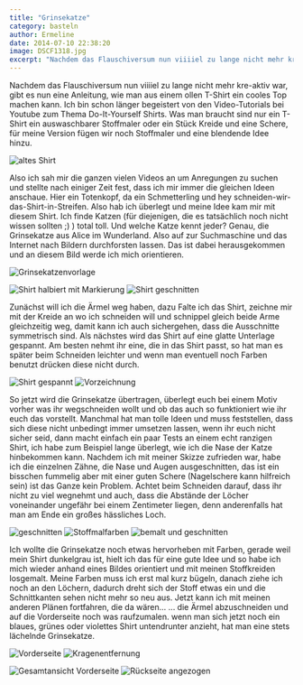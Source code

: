 ```yaml
---
title: "Grinsekatze"
category: basteln
author: Ermeline
date: 2014-07-10 22:38:20
image: DSCF1318.jpg
excerpt: "Nachdem das Flauschiversum nun viiiiel zu lange nicht mehr kre-aktiv war gibt es nun eine Anleitung wie man aus einem ollen T-Shirt ein cooles Top machen kann."
---
```


Nachdem das Flauschiversum nun viiiiel zu lange nicht mehr kre-aktiv war, gibt es nun eine Anleitung, wie man aus einem ollen T-Shirt ein cooles Top machen kann. Ich bin schon länger begeistert von den Video-Tutorials bei Youtube zum Thema Do-It-Yourself Shirts. Was man braucht sind nur ein T-Shirt ein auswaschbarer Stoffmaler oder ein Stück Kreide und eine Schere, für meine Version fügen wir noch Stoffmaler und eine blendende Idee hinzu.

![altes Shirt](DSCF1318.jpg)

Also ich sah mir die ganzen vielen Videos an um Anregungen zu suchen und stellte nach einiger Zeit fest, dass ich mir immer die gleichen Ideen anschaue. Hier ein Totenkopf, da ein Schmetterling und hey schneiden-wir-das-Shirt-in-Streifen. Also hab ich überlegt und meine Idee kam mir mit diesem Shirt. Ich finde Katzen (für diejenigen, die es tatsächlich noch nicht wissen sollten ;) ) total toll. Und welche Katze kennt jeder? Genau, die Grinsekatze aus Alice im Wunderland. Also auf zur Suchmaschine und das Internet nach Bildern durchforsten lassen. Das ist dabei herausgekommen und an diesem Bild werde ich mich orientieren.

![Grinsekatzenvorlage](DSCF1323.jpg)

![Shirt halbiert mit Markierung](DSCF1320.jpg)
![Shirt geschnitten](DSCF1321.jpg)

Zunächst will ich die Ärmel weg haben, dazu Falte ich das Shirt, zeichne mir mit der Kreide an wo ich schneiden will und schnippel gleich beide Arme gleichzeitig weg, damit kann ich auch sichergehen, dass die Ausschnitte symmetrisch sind. Als nächstes wird das Shirt auf eine glatte Unterlage gespannt. Am besten nehmt ihr eine, die in das Shirt passt, so hat man es später beim Schneiden leichter und wenn man eventuell noch Farben benutzt drücken diese nicht durch.

![Shirt gespannt](DSCF1322.jpg)
![Vorzeichnung](DSCF1325.jpg)

So jetzt wird die Grinsekatze übertragen, überlegt euch bei einem Motiv vorher was ihr wegschneiden wollt und ob das auch so funktioniert wie ihr euch das vorstellt. Manchmal hat man tolle Ideen und muss feststellen, dass sich diese nicht unbedingt immer umsetzen lassen, wenn ihr euch nicht sicher seid, dann macht einfach ein paar Tests an einem echt ranzigen Shirt, ich habe zum Beispiel lange überlegt, wie ich die Nase der Katze hinbekommen kann. Nachdem ich mit meiner Skizze zufrieden war, habe ich die einzelnen Zähne, die Nase und Augen ausgeschnitten, das ist ein bisschen fummelig aber mit einer guten Schere (Nagelschere kann hilfreich sein) ist das Ganze kein Problem. Achtet beim Schneiden darauf, dass ihr nicht zu viel wegnehmt und auch, dass die Abstände der Löcher voneinander ungefähr bei einem Zentimeter liegen, denn anderenfalls hat man am Ende ein großes hässliches Loch.

![geschnitten](DSCF1326.jpg)
![Stoffmalfarben](DSCF1327.jpg)
![bemalt und geschnitten](DSCF1329.jpg)

Ich wollte die Grinsekatze noch etwas hervorheben mit Farben, gerade weil mein Shirt dunkelgrau ist, hielt ich das für eine gute Idee und so habe ich mich wieder anhand eines Bildes orientiert und mit meinen Stoffkreiden losgemalt. Meine Farben muss ich erst mal kurz bügeln, danach ziehe ich noch an den Löchern, dadurch dreht sich der Stoff etwas ein und die Schnittkanten sehen nicht mehr so neu aus. Jetzt kann ich mit meinen anderen Plänen fortfahren, die da wären... ... die Ärmel abzuschneiden und auf die Vorderseite noch was raufzumalen. wenn man sich jetzt noch ein blaues, grünes oder violettes Shirt untendrunter anzieht, hat man eine stets lächelnde Grinsekatze.

![Vorderseite](DSCF1331.jpg)
![Kragenentfernung](DSCF1333.jpg)

![Gesamtansicht Vorderseite](DSCF1330.jpg)
![Rückseite angezogen](DSCF1334.jpg)
